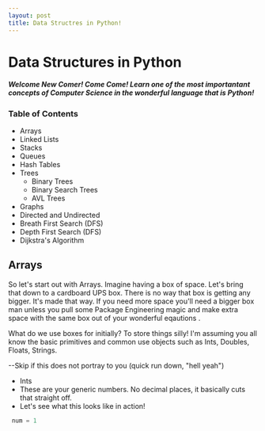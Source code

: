 ```yaml
---
layout: post
title: Data Structres in Python!
---
```


# Data Structures in Python

##### Welcome New Comer!  Come Come!  Learn one of the most importantant concepts of Computer Science in the wonderful language that is Python!

### Table of Contents
* Arrays
* Linked Lists
* Stacks
* Queues
* Hash Tables
* Trees
  * Binary Trees
  * Binary Search Trees
  * AVL Trees
 * Graphs
  * Directed and Undirected
  * Breath First Search (DFS)
  * Depth First Search (DFS)
  * Dijkstra's Algorithm



## Arrays

So let's start out with Arrays.  Imagine having a box of space.  Let's bring that down to a cardboard UPS box.  There is no way that box is getting any bigger.  It's made that way.  If you need more space you'll need a bigger box man unless you pull some Package Engineering magic and make extra space with the same box out of your wonderful eqautions .

What do we use boxes for initially?  To store things silly!  I'm assuming you all know the basic primitives and common use objects such as Ints, Doubles, Floats, Strings.

--Skip if this does not portray to you
(quick run down, "hell yeah")

* Ints
 * These are your generic numbers.  No decimal places, it basically cuts that straight off.
 * Let's see what this looks like in action!
 
``` python
 num = 1
 ```

